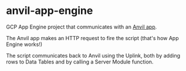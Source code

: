# anvil-app-engine

GCP App Engine project that communicates with an [Anvil app](https://anvil.works).

The Anvil app makes an HTTP request to fire the script (that's how
App Engine works!)

The script communicates back to Anvil using
the Uplink, both by adding rows to Data Tables and by calling a
Server Module function.
